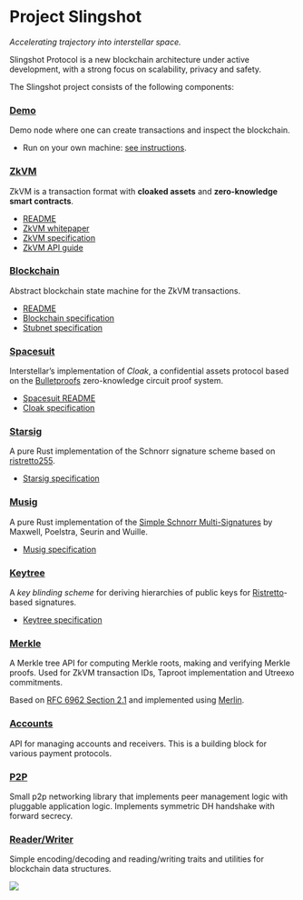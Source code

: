 # Project Slingshot

_Accelerating trajectory into interstellar space._

Slingshot Protocol is a new blockchain architecture under active development,
with a strong focus on scalability, privacy and safety.

The Slingshot project consists of the following components:

### [Demo](demo)

Demo node where one can create transactions and inspect the blockchain.

* Run on your own machine: [see instructions](demo/README.md).

### [ZkVM](zkvm)

ZkVM is a transaction format with **cloaked assets** and **zero-knowledge smart contracts**.

* [README](zkvm/README.md)
* [ZkVM whitepaper](zkvm/docs/zkvm-design.md)
* [ZkVM specification](zkvm/docs/zkvm-spec.md)
* [ZkVM API guide](zkvm/docs/zkvm-api.md)

### [Blockchain](blockchain)

Abstract blockchain state machine for the ZkVM transactions.

* [README](zkvm/README.md)
* [Blockchain specification](zkvm/docs/zkvm-blockchain.md)
* [Stubnet specification](zkvm/docs/zkvm-stubnet.md)

### [Spacesuit](spacesuit)

Interstellar’s implementation of _Cloak_, a confidential assets protocol
based on the [Bulletproofs](https://doc.dalek.rs/bulletproofs/index.html) zero-knowledge circuit proof system.

* [Spacesuit README](spacesuit/README.md)
* [Cloak specification](spacesuit/spec.md)

### [Starsig](starsig)

A pure Rust implementation of the Schnorr signature scheme based on [ristretto255](https://ristretto.group).

* [Starsig specification](starsig/docs/spec.md)

### [Musig](musig)

A pure Rust implementation of the [Simple Schnorr Multi-Signatures](https://eprint.iacr.org/2018/068) by Maxwell, Poelstra, Seurin and Wuille.

* [Musig specification](musig/docs/musig-spec.md)

### [Keytree](keytree)

A _key blinding scheme_ for deriving hierarchies of public keys for [Ristretto](https://ristretto.group)-based signatures.

* [Keytree specification](keytree/keytree.md)

### [Merkle](merkle)

A Merkle tree API for computing Merkle roots, making and verifying Merkle proofs.
Used for ZkVM transaction IDs, Taproot implementation and Utreexo commitments.

Based on [RFC 6962 Section 2.1](https://tools.ietf.org/html/rfc6962#section-2.1) and implemented using [Merlin](https://merlin.cool).

### [Accounts](accounts)

API for managing accounts and receivers. This is a building block for various payment protocols.

### [P2P](p2p)

Small p2p networking library that implements peer management logic with pluggable application logic.
Implements symmetric DH handshake with forward secrecy.

### [Reader/Writer](readerwriter)

Simple encoding/decoding and reading/writing traits and utilities for blockchain data structures.


![](https://user-images.githubusercontent.com/698/57546709-2d696c00-7312-11e9-8430-51ed9b51e6c8.png)
